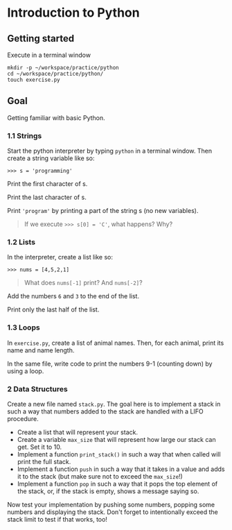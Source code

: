 # Introduction to Python

## Getting started

Execute in a terminal window

    mkdir -p ~/workspace/practice/python
    cd ~/workspace/practice/python/
    touch exercise.py

## Goal

Getting familiar with basic Python.

### 1.1 Strings

Start the python interpreter by typing `python` in a terminal window. Then create a string variable like so:

    >>> s = 'programming'

Print the first character of s.

Print the last character of s.

Print `'program'` by printing a part of the string s (no new variables).

> If we execute `>>> s[0] = 'C'`, what happens? Why?

### 1.2 Lists

In the interpreter, create a list like so:

    >>> nums = [4,5,2,1]

> What does `nums[-1]` print? And `nums[-2]`?

Add the numbers `6` and `3` to the end of the list.

Print only the last half of the list.

### 1.3 Loops

In `exercise.py`, create a list of animal names. Then, for each animal, print its name and name length.

In the same file, write code to print the numbers 9-1 (counting down) by using a loop.

### 2 Data Structures

Create a new file named `stack.py`. The goal here is to implement a stack in such a way that numbers added to the stack are handled with a LIFO procedure.

- Create a list that will represent your stack.
- Create a variable `max_size` that will represent how large our stack can get. Set it to 10.
- Implement a function `print_stack()` in such a way that when called will print the full stack.
- Implement a function `push` in such a way that it takes in a value and adds it to the stack (but make sure not to exceed the `max_size`!)
- Implement a function `pop` in such a way that it pops the top element of the stack, or, if the stack is empty, shows a message saying so.

Now test your implementation by pushing some numbers, popping some numbers and displaying the stack. Don't forget to intentionally exceed the stack limit to test if that works, too!
